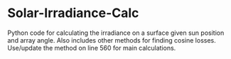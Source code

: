 # Solar-Irradiance-Calc
Python code for calculating the irradiance on a surface given sun position and array angle. Also includes other methods for finding cosine losses. Use/update the method on line 560 for main calculations.
